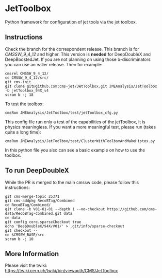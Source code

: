 # JetToolbox
Python framework for configuration of jet tools via the jet toolbox.

## Instructions

Check the branch for the correspondent release. This branch is for *CMSSW_9_4_12* and higher. This version is **needed** for DeepDoubleX and DeepBoostedJet. If you are not planning on using those b-discriminators you can use an ealier release.
Then for example:
```
cmsrel CMSSW_9_4_12/
cd CMSSW_9_4_12/src/
git cms-init
git clone git@github.com:cms-jet/JetToolbox.git JMEAnalysis/JetToolbox -b jetToolbox_94X_v4
scram b -j 18
```

To test the toolbox:
```
cmsRun JMEAnalysis/JetToolbox/test/jetToolbox_cfg.py
```
This config file run only a test of the capabilities of the jetToolbox, it is physics meaningless. If you want a more meaningful test, please run (takes quite a long time):
~~~
cmsRun JMEAnalysis/JetToolbox/test/ClusterWithToolboxAndMakeHistos.py
~~~
In this python file you also can see a basic example on how to use the toolbox.

## To run DeepDoubleX

While the PR is merged to the main cmssw code, please follow this instructions:
```
git cms-merge-topic 25371
git cms-addpkg RecoBTag/Combined
cd RecoBTag/Combined/
git clone -b V01-01-01 --depth 1 --no-checkout https://github.com/cms-data/RecoBTag-Combined.git data
cd data
git config core.sparseCheckout true
echo 'DeepDoubleX/94X/V01/' > .git/info/sparse-checkout
git checkout --
cd $CMSSW_BASE/src
scram b -j 10
```

## More Information

Please visit the twiki: https://twiki.cern.ch/twiki/bin/viewauth/CMS/JetToolbox
